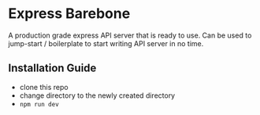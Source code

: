# Express Barebone
A production grade express API server that is ready to use. Can be used to jump-start / boilerplate to start writing API server in no time.

## Installation Guide
- clone this repo
- change directory to the newly created directory
- `npm run dev`